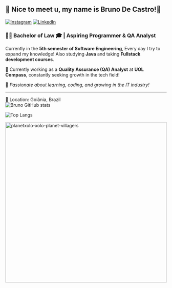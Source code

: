 ## 👋 Nice to meet u, my name is Bruno De Castro!🖖 

[![Instagram](https://img.shields.io/badge/Instagram-E4405F?style=for-the-badge&logo=instagram&logoColor=white)](https://instagram.com/brunoccs100)
[![LinkedIn](https://img.shields.io/badge/LinkedIn-0A66C2?style=for-the-badge&logo=linkedin&logoColor=white)](https://www.linkedin.com/in/brunoccs100)

### 👨‍🎓 Bachelor of Law 🎓 | Aspiring Programmer & QA Analyst

Currently in the **5th semester of Software Engineering**, Every day I try to expand my knowledge!
Also studying **Java** and taking **Fullstack development courses**.

🎯 Currently working as a **Quality Assurance (QA) Analyst** at **UOL Compass**, constantly seeking growth in the tech field!

🚀 *Passionate about learning, coding, and growing in the IT industry!*

---

📍 Location: Goiânia, Brazil  
![Bruno GitHub stats](https://github-readme-stats.vercel.app/api?username=browndark&show_icons=true&theme=tokyonight)

![Top Langs](https://github-readme-stats.vercel.app/api/top-langs/?username=browndark&layout=compact&theme=tokyonight)

<a href="https://giphy.com/gifs/planetxolo-xolo-planet-villagers-of-oBHLgI1oaMYOyPjXbG">
  <img src="https://media1.giphy.com/media/v1.Y2lkPTc5MGI3NjExdGR0eWxhM2Z2ZXRsYzlqNWhpcGRmZGJtcGh2M3lkY3cyM3E1MjI1ayZlcD12MV9pbnRlcm5hbF9naWZfYnlfaWQmY3Q9Zw/l0K4n42JVSqqUvAQg/giphy.gif" width="100%" height="500" alt="planetxolo-xolo-planet-villagers">
</a>
